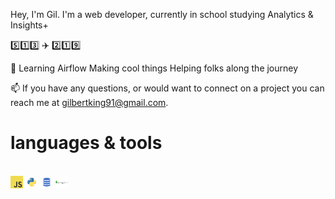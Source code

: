 Hey, I'm Gil. I'm a web developer, currently in school studying Analytics & Insights+

 5️⃣1️⃣3️⃣ ✈️ 2️⃣1️⃣9️⃣

🌱 Learning Airflow 
   Making cool things 
   Helping folks along the journey

📫 If you have any questions, or would want to connect on a project you can reach me at gilbertking91@gmail.com. 

<h1>languages & tools</h1> <br>
<img height="20" src="https://raw.githubusercontent.com/github/explore/80688e429a7d4ef2fca1e82350fe8e3517d3494d/topics/javascript/javascript.png" style="max-width: 100%;"></a>   <img height="20" src="https://raw.githubusercontent.com/github/explore/80688e429a7d4ef2fca1e82350fe8e3517d3494d/topics/python/python.png" style="max-width: 100%;"></a>
<img height="20" src="https://raw.githubusercontent.com/github/explore/80688e429a7d4ef2fca1e82350fe8e3517d3494d/topics/sql/sql.png" style="max-width: 100%;"></a>    <img height="20" src="https://raw.githubusercontent.com/github/explore/80688e429a7d4ef2fca1e82350fe8e3517d3494d/topics/mongodb/mongodb.png" style="max-width: 100%;"></a>  
  
